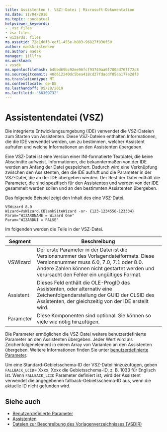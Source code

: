 ```yaml
---
title: Assistenten (. VSZ)-Datei | Microsoft-Dokumentation
ms.date: 11/04/2016
ms.topic: conceptual
helpviewer_keywords:
- .vsz files
- vsz files
- wizards, files
ms.assetid: 72e1d0f3-eef1-455e-b803-96827f030f50
author: madskristensen
ms.author: madsk
manager: jillfra
ms.workload:
- vssdk
ms.openlocfilehash: b4bbd69bc92ee96fcf93749aa6f700ad76ff72c8
ms.sourcegitcommit: 40d612240dc5bea418cd27fdacdf85ea177e2df3
ms.translationtype: MT
ms.contentlocale: de-DE
ms.lasthandoff: 05/29/2019
ms.locfileid: "66309732"
---
```

# <a name="wizard-vsz-file"></a>Assistentendatei (VSZ)

Die integrierte Entwicklungsumgebung (IDE) verwendet die VSZ-Dateien zum Starten von Assistenten. Diese VSZ-Dateien enthalten Informationen, die die IDE verwendet werden, um zu bestimmen, welcher Assistent aufrufen und welche Informationen an den Assistenten übergeben.

Eine VSZ-Datei ist eine Version einer INI-formatierte Textdatei, die keine Abschnitte aufweist. Informationen, die bekanntermaßen von der IDE werden am Anfang der Datei gespeichert. Dadurch wird eine Verknüpfung zwischen den Assistenten, den die IDE aufruft und die Parameter in der VSZ-Datei, die an der IDE übergeben werden. Der Rest der Datei enthält die Parameter, die sind spezifisch für den Assistenten und werden von der IDE gesammelt werden sollen und an den bestimmten Assistenten übergeben.

Das folgende Beispiel zeigt den Inhalt des eine VSZ-Datei.

```
VSWizard 8.0
Wizard=VsWizard.CBlankSiteWizard -or- {123-1234556-123334}
Param="WIZARDNAME = Wizard One"
Param="WIZARDUI = FALSE"
```

Im folgenden werden die Teile in der VSZ-Datei.

|Segment|Beschreibung|
|----------|-----------------|
|VSWizard|Der erste Parameter in der Datei ist die Versionsnummer des Vorlagendateiformats. Diese Versionsnummer muss 6.0, 7.0, 7.1 oder 8.0. Andere Zahlen können nicht gestartet werden und verursacht den Fehler ein ungültiges Format.|
|Assistent|Dieses Feld enthält die OLE-ProgID des Assistenten, oder alternativ eine Zeichenfolgendarstellung der GUID der CLSID des Assistenten, der gleichzeitig von der IDE erstellt wird.|
|Parameter|Diese Komponenten sind optional. Sie können so viele wie nötig hinzufügen.|

Die Parameter ermöglichen die VSZ-Datei weitere benutzerdefinierte Parameter an den Assistenten übergeben. Jeder Wert wird als Zeichenfolgenelement in einem Array von Varianten an den Assistenten übergeben. Weitere Informationen finden Sie unter [benutzerdefinierte Parameter](../../extensibility/internals/custom-parameters.md).

Um eine Standard-Gebietsschema-ID der VSZ-Datei hinzuzufügen, geben `FALLBACK_LCID`= Xxxx, Xxxx die Gebietsschema-ID, z. B. 1033 für Englisch ist. Wenn `FALLBACK_LCID` Parameter definiert ist, wird der Assistent verwendet die angegebenen fallback-Gebietsschema-ID aus, wenn die aktuelle ID nicht gefunden wird.

## <a name="see-also"></a>Siehe auch

- [Benutzerdefinierte Parameter](../../extensibility/internals/custom-parameters.md)
- [Assistenten](../../extensibility/internals/wizards.md)
- [Dateien zur Beschreibung des Vorlagenverzeichnisses (VSDIR)](../../extensibility/internals/template-directory-description-dot-vsdir-files.md)